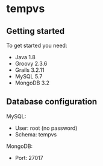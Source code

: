 # tempvs
## Getting started

To get started you need:
 * Java 1.8
 * Groovy 2.3.6
 * Grails 3.2.11
 * MySQL 5.7
 * MongoDB 3.2
 
## Database configuration

MySQL:
 * User: root (no password)
 * Schema: tempvs

MongoDB:
 * Port: 27017
 
